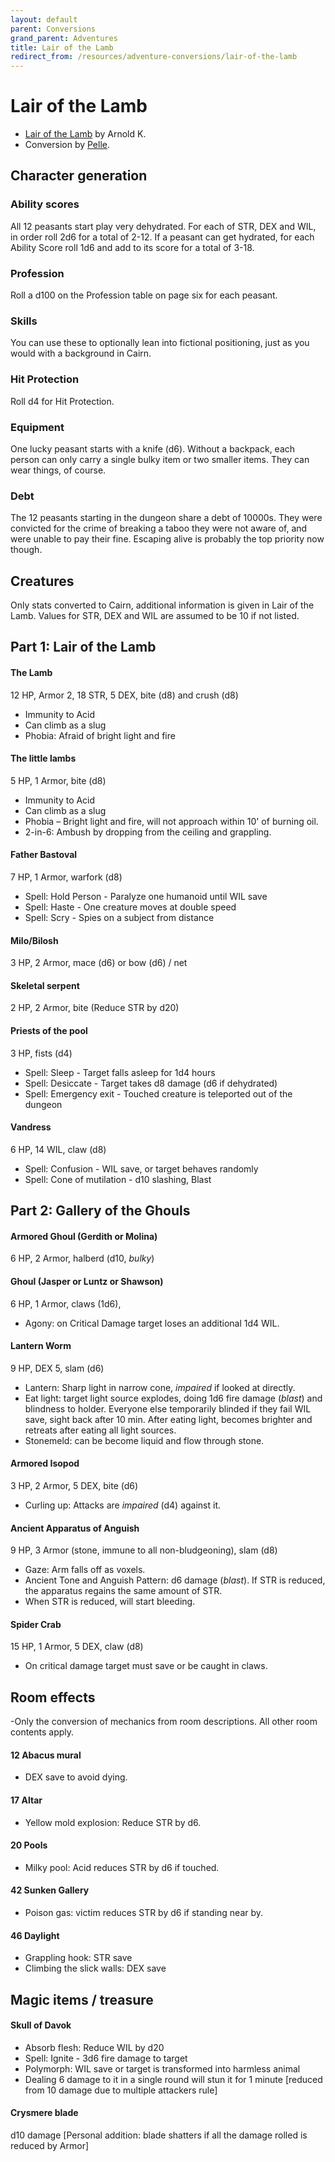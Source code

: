 ```yaml
---
layout: default
parent: Conversions
grand_parent: Adventures
title: Lair of the Lamb
redirect_from: /resources/adventure-conversions/lair-of-the-lamb
---
```


# Lair of the Lamb
- [Lair of the Lamb](http://goblinpunch.blogspot.com/2020/04/lair-of-lamb-final.html) by Arnold K.
- Conversion by [Pelle](https://pellep.itch.io).

## Character generation

### Ability scores
All 12 peasants start play very dehydrated. For each of STR, DEX and WIL, in order roll 2d6 for a total of 2-12. If a peasant can get hydrated, for each Ability Score roll 1d6 and add to its score for a total of 3-18.

### Profession
Roll a d100 on the Profession table on page six for each peasant.

### Skills
You can use these to optionally lean into fictional positioning, just as you would with a background in Cairn.

### Hit Protection
Roll d4 for Hit Protection.

### Equipment
One lucky peasant starts with a knife (d6). Without a backpack, each person can only carry a single bulky item or two smaller items. They can wear things, of course.

### Debt
The 12 peasants starting in the dungeon share a debt of 10000s. They were convicted for the crime of breaking a taboo they were not aware of, and were unable to pay their fine. Escaping alive is probably the top priority now though.

## Creatures
Only stats converted to Cairn, additional information is given in Lair of the Lamb. Values for STR, DEX and WIL are assumed to be 10 if not listed.

## Part 1: Lair of the Lamb

#### The Lamb
12 HP, Armor 2, 18 STR, 5 DEX, bite (d8) and crush (d8)
- Immunity to Acid
- Can climb as a slug
- Phobia: Afraid of bright light and fire

#### The little lambs
5 HP, 1 Armor, bite (d8)
- Immunity to Acid
- Can climb as a slug
- Phobia – Bright light and fire, will not approach within 10' of burning oil.
- 2-in-6: Ambush by dropping from the ceiling and grappling.

#### Father Bastoval
7 HP, 1 Armor, warfork (d8)
- Spell: Hold Person - Paralyze one humanoid until WIL save
- Spell: Haste - One creature moves at double speed
- Spell: Scry - Spies on a subject from distance

#### Milo/Bilosh
3 HP, 2 Armor, mace (d6) or bow (d6) / net

#### Skeletal serpent
2 HP, 2 Armor, bite (Reduce STR by d20)

#### Priests of the pool
3 HP, fists (d4)
- Spell: Sleep - Target falls asleep for 1d4 hours
- Spell: Desiccate -  Target takes d8 damage (d6 if dehydrated)
- Spell: Emergency exit - Touched creature is teleported out of the dungeon


#### Vandress
 6 HP, 14 WIL, claw (d8)
- Spell: Confusion - WIL save, or target behaves randomly
- Spell: Cone of mutilation - d10 slashing, Blast

## Part 2: Gallery of the Ghouls

#### Armored Ghoul (Gerdith or Molina)
6 HP, 2 Armor, halberd (d10, _bulky_)

#### Ghoul (Jasper or Luntz or Shawson)
6 HP, 1 Armor, claws (1d6),
- Agony: on Critical Damage target loses an additional 1d4 WIL.

#### Lantern Worm
9 HP, DEX 5, slam (d6)
- Lantern: Sharp light in narrow cone, _impaired_ if looked at directly.
- Eat light: target light source explodes, doing 1d6 fire damage (_blast_) and blindness to holder. Everyone else temporarily blinded if they fail WIL save, sight back after 10 min. After eating light, becomes brighter and retreats after eating all light sources.
- Stonemeld: can be become liquid and flow through stone.

#### Armored Isopod
3 HP, 2 Armor, 5 DEX, bite (d6)
- Curling up: Attacks are _impaired_ (d4) against it.

#### Ancient Apparatus of Anguish
9 HP, 3 Armor (stone, immune to all non-bludgeoning), slam (d8)
- Gaze: Arm falls off as voxels.
- Ancient Tone and Anguish Pattern: d6 damage (_blast_). If STR is reduced, the apparatus regains the same amount of STR.
- When STR is reduced, will start bleeding.

#### Spider Crab
15 HP, 1 Armor, 5 DEX, claw (d8)
- On critical damage target must save or be caught in claws.

## Room effects
-Only the conversion of mechanics from room descriptions. All other room contents apply.

#### 12 Abacus mural
- DEX save to avoid dying.

#### 17 Altar
- Yellow mold explosion: Reduce STR by d6.

#### 20 Pools
- Milky pool: Acid reduces STR by d6 if touched.

#### 42 Sunken Gallery
- Poison gas: victim reduces STR by d6 if standing near by.

#### 46 Daylight
- Grappling hook: STR save
- Climbing the slick walls: DEX save


## Magic items / treasure
#### Skull of Davok
- Absorb flesh: Reduce WIL by d20
- Spell: Ignite - 3d6 fire damage to target
- Polymorph: WIL save or target is transformed into harmless animal
- Dealing 6 damage to it in a single round will stun it for 1 minute [reduced from 10 damage due to multiple attackers rule]

#### Crysmere blade
d10 damage [Personal addition: blade shatters if all the damage rolled is reduced by Armor]
